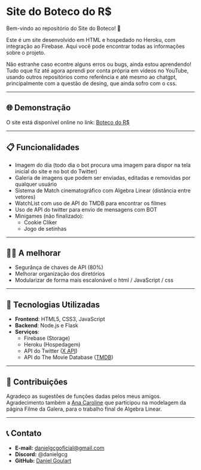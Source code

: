 # Site do Boteco do R$

Bem-vindo ao repositório do Site do Boteco! 🌟

Este é um site desenvolvido em HTML e hospedado no Heroku, com integração ao Firebase. Aqui você pode encontrar todas as informações sobre o projeto.

Não estranhe caso econtre alguns erros ou bugs, ainda estou aprendendo!
Tudo oque fiz até agora aprendi por conta própria em vídeos no YouTube, usando outros repositórios como referência e até mesmo ao chatgpt,
principalmente com a questão de desing, que ainda sofro com o css.

---

## 🌐 Demonstração

O site está disponível online no link:
[Boteco do R$](https://www.botecors.me)

---

## 📋 Funcionalidades

- Imagem do dia (todo dia o bot procura uma imagem para dispor na tela inicial do site e no bot do Twitter)
- Galeria de imagens que podem ser enviadas, editadas e removidas por qualquer usuário
- Sistema de Match cinematográfico com Algebra Linear (distância entre vetores)
- WatchList com uso de API do TMDB para encontrar os filmes
- Uso de API do twitter para envio de mensagens com BOT
- Minigames (não finalizado):
  - Cookie Cliker
  - Jogo de setinhas

---

## 👨‍🏭 A melhorar

- Segurânça de chaves de API (80%)
- Melhorar organização dos diretórios 
- Modularizar de forma mais escalonável o html / JavaScript / css

---

## 🚀 Tecnologias Utilizadas

- **Frontend**: HTML5, CSS3, JavaScript
- **Backend**: Node.js e Flask
- **Serviços**:
  - Firebase (Storage)
  - Heroku (Hospedagem)
  - API do Twitter ([X API](https://developer.x.com/en/docs/x-api))
  - API do The Movie Database ([TMDB](https://www.themoviedb.org/))

---

## 🤝 Contribuições

Agradeço as sugestões de funções dadas pelos meus amigos.
Agradecimento também a [Ana Caroline](https://github.com/acarolls) que participou na modelagem
da página Filme da Galera, para o trabalho final de Algebra Linear.

---

## 📞 Contato

- **E-mail:** danielgcgoficial@gmail.com
- **Discord:** @danielgcg
- **GitHub:** [Daniel Goulart](https://github.com/danielgcg)

